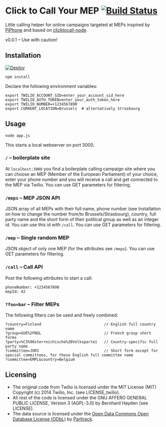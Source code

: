 # Click to Call Your MEP [![Build Status](https://travis-ci.org/burnoutberni/clickToCallYourMEP.svg?branch=master)](https://travis-ci.org/burnoutberni/clickToCallYourMEP)

Little calling helper for online campaigns targeted at MEPs inspired by [PiPhone](http://piphone.lqdn.fr/) and based on [clicktocall-node](https://github.com/TwilioDevEd/clicktocall-node).

v0.0.1 – Use with caution!

## Installation

[![Deploy](https://www.herokucdn.com/deploy/button.png)](https://heroku.com/deploy?template=https://github.com/burnoutberni/clickToCallYourMEP)

    npm install

Declare the following environment variables:

    export TWILIO_ACCOUNT_SID=enter_your_account_sid_here
    export TWILIO_AUTH_TOKEN=enter_your_auth_token_here
    export TWILIO_NUMBER=+1234567890
    export CURRENT_LOCATION=Brussels  # alternatively Strasbourg

## Usage

    node app.js

This starts a local webserver on port 3000.

### ```/``` – boilerplate site
At ```localhost:3000``` you find a boilerplate calling campaign site where you can choose an MEP (Member of the European Parliament) of your choice, enter your phone number and you will receive a call and get connected to the MEP via Twilio. You can use GET parameters for filtering.

### ```/meps``` – MEP JSON API
JSON array of all MEPs with their full name, phone number (see Installation on how to change the number from/to Brussels/Strasbourg), country, full party name and the short form of their political group as well as an integer id. You can use this id with ```/call```. You can use GET parameters for filtering.

### ```/mep``` – Single random MEP
JSON object of only one MEP (for the attributes see ```/meps```). You can use GET parameters for filtering.

### ```/call``` – Call API
Post the following attributes to start a call:

    phoneNumber: +1234567890
    mepId: 42

### ```?foo=bar``` – Filter MEPs
The following filters can be used and freely combined:

    ?country=Finland                            // English full country name
    ?group=GUE%2FNGL                            // French group short forms
    ?party=%C3%96sterreichische%20Volkspartei   // Country-specific full party name
    ?committee=JURI                             // Short form except for special committees, for these English full committee name
    ?committee=EMPL&country=Belgium

## Licensing

* The original code from Twilio is licensed under the MIT License (MIT) Copyright (c) 2014 Twilio, Inc. (see LICENSE_twilio).
* All rest of the code is licensed under the GNU AFFERO GENERAL PUBLIC LICENSE, Version 3 (AGPL-3.0) by Bernhard Hayden (see LICENSE).
* The data source is licensed under the [Open Data Commons Open Database License (ODbL)](http://opendatacommons.org/licenses/odbl/) by [Parltrack](http://parltrack.euwiki.org/).
